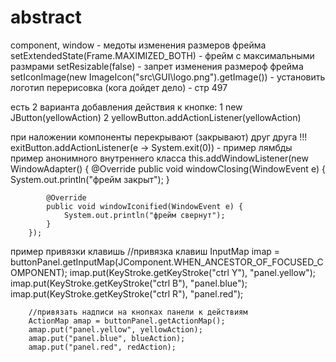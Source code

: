 # abstract

component, window - медоты изменения размеров фрейма
setExtendedState(Frame.MAXIMIZED_BOTH) - фрейм с максимальными размрами
setResizable(false)  - запрет изменения размероф фрейма
setIconImage(new ImageIcon("src\\GUI\\logo.png").getImage()) - установить логотип
перерисовка (кога дойдет дело) - стр 497

есть 2 варианта добавления действия к кнопке:
    1 new JButton(yellowAction)
    2 yellowButton.addActionListener(yellowAction)

при наложении компоненты перекрывают (закрывают) друг друга
!!! exitButton.addActionListener(e -> System.exit(0)) - пример лямбды
пример анонимного внутреннего класса
this.addWindowListener(new WindowAdapter() {
            @Override
            public void windowClosing(WindowEvent e) {
                System.out.println("фрейм закрыт");
            }

            @Override
            public void windowIconified(WindowEvent e) {
                System.out.println("фрейм свернут");
            }
        });
пример привязки клавишь
//привязка клавиш
        InputMap imap = buttonPanel.getInputMap(JComponent.WHEN_ANCESTOR_OF_FOCUSED_COMPONENT);
        imap.put(KeyStroke.getKeyStroke("ctrl Y"), "panel.yellow");
        imap.put(KeyStroke.getKeyStroke("ctrl B"), "panel.blue");
        imap.put(KeyStroke.getKeyStroke("ctrl R"), "panel.red");

        //привязать надписи на кнопках панели к действиям
        ActionMap amap = buttonPanel.getActionMap();
        amap.put("panel.yellow", yellowAction);
        amap.put("panel.blue", blueAction);
        amap.put("panel.red", redAction);


